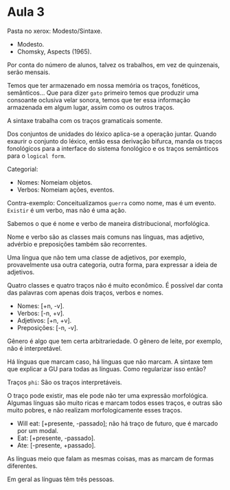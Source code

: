 Aula 3
======

Pasta no xerox: Modesto/Sintaxe.
* Modesto.
* Chomsky, Aspects (1965).

Por conta do número de alunos, talvez os trabalhos, em vez de quinzenais, serão mensais.

Temos que ter armazenado em nossa memória os traços, fonéticos, semânticos... Que para dizer `gato` primeiro temos que produzir uma consoante oclusiva velar sonora, temos que ter essa informação armazenada em algum lugar, assim como os outros traços.

A sintaxe trabalha com os traços gramaticais somente.

Dos conjuntos de unidades do léxico aplica-se a operação juntar. Quando exaurir o conjunto do léxico, então essa derivação bifurca, manda os traços fonológicos para a interface do sistema fonológico e os traços semânticos para o `logical form`.

Categorial:
* Nomes: Nomeiam objetos.
* Verbos: Nomeiam ações, eventos.

Contra-exemplo: Conceitualizamos `guerra` como nome, mas é um evento. `Existir` é um verbo, mas não é uma ação.

Sabemos o que é nome e verbo de maneira distribucional, morfológica.

Nome e verbo são as classes mais comuns nas línguas, mas adjetivo, advérbio e preposições também são recorrentes.

Uma língua que não tem uma classe de adjetivos, por exemplo, provavelmente usa outra categoria, outra forma, para expressar a ideia de adjetivos.

Quatro classes e quatro traços não é muito econômico. É possível dar conta das palavras com apenas dois traços, verbos e nomes.

* Nomes: [+n, -v].
* Verbos: [-n, +v].
* Adjetivos: [+n, +v].
* Preposições: [-n, -v].

Gênero é algo que tem certa arbitrariedade. O gênero de leite, por exemplo, não é interpretável.

Há línguas que marcam caso, há línguas que não marcam. A sintaxe tem que explicar a GU para todas as línguas. Como regularizar isso então?

Traços `phi`: São os traços interpretáveis.

O traço pode existir, mas ele pode não ter uma expressão morfológica. Algumas línguas são muito ricas e marcam todos esses traços, e outras são muito pobres, e não realizam morfologicamente esses traços.

* Will eat: [+presente, -passado]; não há traço de futuro, que é marcado por um modal.
* Eat: [+presente, -passado].
* Ate: [-presente, +passado].

As línguas meio que falam as mesmas coisas, mas as marcam de formas diferentes.

Em geral as línguas têm três pessoas.
